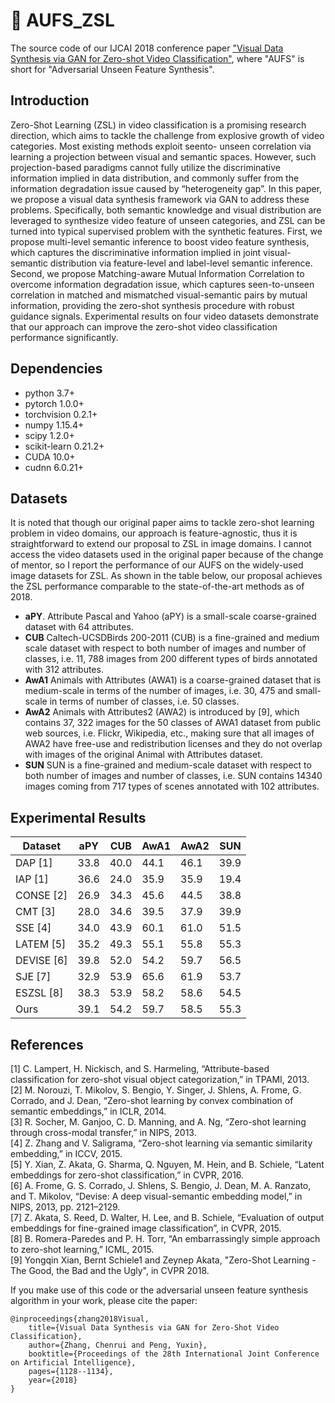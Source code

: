 # :seedling: AUFS_ZSL
The source code of our IJCAI 2018 conference paper ["Visual Data Synthesis via GAN for Zero-shot Video Classification"](https://www.ijcai.org/Proceedings/2018/157), where "AUFS" is short for "Adversarial Unseen Feature Synthesis".

## Introduction
Zero-Shot Learning (ZSL) in video classification is a promising research direction, which aims to tackle the challenge from explosive growth of video categories. Most existing methods exploit seento- unseen correlation via learning a projection between visual and semantic spaces. However, such projection-based paradigms cannot fully utilize the discriminative information implied in data distribution, and commonly suffer from the information degradation issue caused by “heterogeneity gap”. In this paper, we propose a visual data synthesis framework via GAN to address these problems. Specifically, both semantic knowledge and visual distribution are leveraged to synthesize video feature of unseen categories, and ZSL can be turned into typical supervised problem with the synthetic features. First, we propose multi-level semantic inference to boost video feature synthesis, which captures the discriminative information implied in joint visual-semantic distribution via feature-level and label-level semantic inference. Second, we propose Matching-aware Mutual Information Correlation to overcome information degradation issue, which captures seen-to-unseen correlation in matched and mismatched visual-semantic pairs by mutual information, providing the zero-shot synthesis procedure with robust guidance signals. Experimental results on four video datasets demonstrate that our approach can improve the zero-shot video classification performance significantly.

## Dependencies
- python 3.7+
- pytorch 1.0.0+
- torchvision 0.2.1+
- numpy 1.15.4+
- scipy 1.2.0+
- scikit-learn 0.21.2+
- CUDA 10.0+
- cudnn 6.0.21+


## Datasets
It is noted that though our original paper aims to tackle zero-shot learning problem in video domains, our approach is feature-agnostic, thus it is straightforward to extend our proposal to ZSL in image domains. I cannot access the video datasets used in the original paper because of the change of mentor, so I report the performance of our AUFS on the widely-used image datasets for ZSL. As shown in the table below, our proposal achieves the ZSL performance comparable to the state-of-the-art methods as of 2018.
- **aPY**. Attribute Pascal and Yahoo (aPY) is a small-scale coarse-grained dataset with 64 attributes.
- **CUB** Caltech-UCSDBirds 200-2011 (CUB) is a fine-grained and medium scale dataset with respect to both number of images and number of classes, i.e. 11, 788 images from 200 different types of birds annotated with 312 attributes.
- **AwA1** Animals with Attributes (AWA1) is a coarse-grained dataset that is medium-scale in terms of the number of images, i.e. 30, 475 and small-scale in terms of number of classes, i.e. 50 classes.
- **AwA2** Animals with Attributes2 (AWA2) is introduced by [9], which contains 37, 322 images for the 50 classes of AWA1 dataset from public web sources, i.e. Flickr, Wikipedia, etc., making sure that all images of AWA2 have free-use and redistribution licenses and they do not overlap with images of the original Animal with Attributes dataset.
- **SUN** SUN is a fine-grained and medium-scale dataset with respect to both number of images and number of classes, i.e. SUN contains 14340 images coming from 717 types of scenes annotated with 102 attributes.

## Experimental Results
|Dataset|aPY|CUB|AwA1|AwA2|SUN|
|--|--|--|--|--|--|
|DAP [1]|33.8|40.0|44.1|46.1|39.9|
|IAP [1]|36.6|24.0|35.9|35.9|19.4|
|CONSE [2]|26.9|34.3|45.6|44.5|38.8|
|CMT [3]|28.0| 34.6|39.5 |37.9|39.9|
|SSE [4]|34.0|43.9|60.1|61.0| 51.5|
|LATEM [5]|35.2|49.3|55.1|55.8|55.3|
|DEVISE [6]|39.8| 52.0|54.2| 59.7|56.5|
|SJE [7]|32.9|53.9|65.6|61.9| 53.7|
|ESZSL [8]|38.3|53.9|58.2| 58.6|54.5|
|Ours|39.1|54.2|59.7|58.5|55.3|

## References
[1] C. Lampert, H. Nickisch, and S. Harmeling, “Attribute-based classification for zero-shot visual object categorization,” in TPAMI, 2013.  
[2] M. Norouzi, T. Mikolov, S. Bengio, Y. Singer, J. Shlens, A. Frome, G. Corrado, and J. Dean, “Zero-shot learning by convex combination
of semantic embeddings,” in ICLR, 2014.  
[3] R. Socher, M. Ganjoo, C. D. Manning, and A. Ng, “Zero-shot learning through cross-modal transfer,” in NIPS, 2013.  
[4] Z. Zhang and V. Saligrama, “Zero-shot learning via semantic similarity embedding,” in ICCV, 2015.  
[5] Y. Xian, Z. Akata, G. Sharma, Q. Nguyen, M. Hein, and B. Schiele, “Latent embeddings for zero-shot classification,” in CVPR, 2016.  
[6] A. Frome, G. S. Corrado, J. Shlens, S. Bengio, J. Dean, M. A. Ranzato, and T. Mikolov, “Devise: A deep visual-semantic embedding model,” in NIPS, 2013, pp. 2121–2129.  
[7] Z. Akata, S. Reed, D. Walter, H. Lee, and B. Schiele, “Evaluation of output embeddings for fine-grained image classification”, in CVPR, 2015.  
[8] B. Romera-Paredes and P. H. Torr, “An embarrassingly simple approach to zero-shot learning,” ICML, 2015.  
[9] Yongqin Xian, Bernt Schiele1 and Zeynep Akata, "Zero-Shot Learning - The Good, the Bad and the Ugly", in CVPR 2018.

If you make use of this code or the adversarial unseen feature synthesis algorithm in your work, please cite the paper:
```
@inproceedings{zhang2018Visual,
	title={Visual Data Synthesis via GAN for Zero-Shot Video Classification},
	author={Zhang, Chenrui and Peng, Yuxin},
	booktitle={Proceedings of the 28th International Joint Conference on Artificial Intelligence},
	pages={1128--1134},
	year={2018}
}
```

